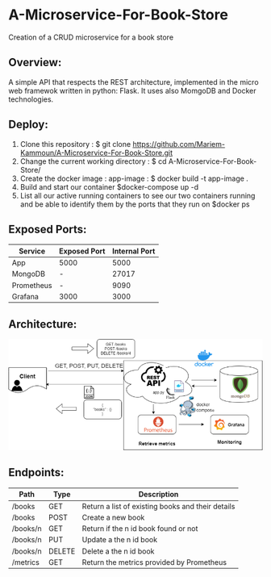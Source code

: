 # A-Microservice-For-Book-Store
Creation of a CRUD microservice for a book store

## Overview:
A simple API that respects the REST architecture, implemented in the micro web framewok written in python: Flask. 
It uses also MomgoDB and Docker technologies.  

## Deploy:
1. Clone this repository  : $ git clone https://github.com/Mariem-Kammoun/A-Microservice-For-Book-Store.git
2. Change the current working directory : $ cd A-Microservice-For-Book-Store/
3. Create the docker image : app-image   : $ docker build -t app-image . 
4. Build and start our container $docker-compose up -d
5. List all our active running containers to see our two containers running and be able to identify them by the ports
 that they run on $docker ps

## Exposed Ports:

|  Service      | Exposed Port  | Internal Port |
| ------------- | ------------- |-------------- |
|  App          |      5000     |    5000       |
|  MongoDB	     |        -      |    27017      |
|  Prometheus   |        -      |    9090       |
|  Grafana      |      3000     |    3000       |

## Architecture:
![Architecture](/images/architecture.png)

## Endpoints:

|  Path         |     Type      |                 Description                          |
| ------------- | ------------- |----------------------------------------------------- |
|  /books       |      GET      |    Return a list of existing books and their details |
|  /books	      |      POST     |    Create a new book                                 |
|  /books/n     |      GET      |    Return if the n id book found or not              |
|  /books/n     |      PUT      |    Update a the n id book                            |
|  /books/n     |      DELETE   |    Delete a the n id book                            | 
|  /metrics     |      GET      |    Return the metrics provided by Prometheus         |
